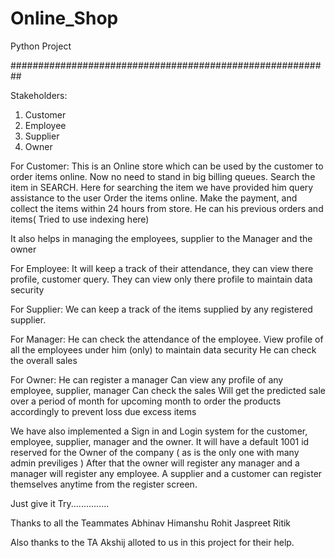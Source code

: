 # Online_Shop
Python Project

##########################################################


Stakeholders:
  1) Customer
  2) Employee
  3) Supplier
  4) Owner
  
For Customer:
  This is an Online store which can be used by the customer to order items online. Now no need to stand in big billing queues. 
  Search the item in SEARCH.
    Here for searching the item we have provided him query assistance to the user
  Order the items online. 
  Make the payment, and collect the items within 24 hours from store.
  He can his previous orders and items( Tried to use indexing here)
  
It also helps in managing the employees, supplier to the Manager and the owner

For Employee:
  It will keep a track of their attendance, they can view there profile, customer query.
  They can view only there profile to maintain data security
  
For Supplier:
  We can keep a track of the items supplied by any registered supplier.

For Manager:
  He can check the attendance of the employee.
  View profile of all the employees under him (only) to maintain data security
  He can check the overall sales
  
 For Owner:
  He can register a manager
  Can view any profile of any employee, supplier, manager
  Can check the sales 
  Will get the predicted sale over a period of month for upcoming month to order the products accordingly to prevent loss due excess items
  
We have also implemented a Sign in and Login system for the customer, employee, supplier, manager and the owner.
  It will have a default 1001 id reserved for the Owner of the company ( as is the only one with many admin previliges )
  After that the owner will register any manager and a manager will register any employee.
  A supplier and a customer can register themselves anytime from the register screen.
 
 Just give it Try...............
 
 Thanks to all the Teammates
  Abhinav
  Himanshu
  Rohit
  Jaspreet
  Ritik
 
 Also thanks to the TA Akshij alloted to us in this project for their help.
